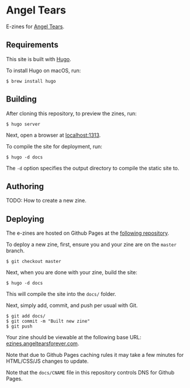# Angel Tears

E-zines for [Angel Tears](https://www.angeltearsforever.com/).

## Requirements

This site is built with [Hugo](https://gohugo.io/).

To install Hugo on macOS, run:

```
$ brew install hugo
```

## Building

After cloning this repository, to preview the zines, run:

```
$ hugo server
```

Next, open a browser at [localhost:1313](http://localhost:1313/).

To compile the site for deployment, run:

```
$ hugo -d docs
```

The `-d` option specifies the output directory to compile the static site to.

## Authoring

TODO: How to create a new zine.

## Deploying

The e-zines are hosted on Github Pages at the [following repository](https://github.com/angeltearsforever/e-books).

To deploy a new zine, first, ensure you and your zine are on the `master` branch.

```
$ git checkout master
```

Next, when you are done with your zine, build the site:

```
$ hugo -d docs
```

This will compile the site into the `docs/` folder.

Next, simply add, commit, and push per usual with Git.

```
$ git add docs/
$ git commit -m "Built new zine"
$ git push
```

Your zine should be viewable at the following base URL: [ezines.angeltearsforever.com](https://ezines.angeltearsforever.com/).

Note that due to Github Pages caching rules it may take a few minutes for HTML/CSS/JS changes to update.

Note that the `docs/CNAME` file in this repository controls DNS for Github Pages.
